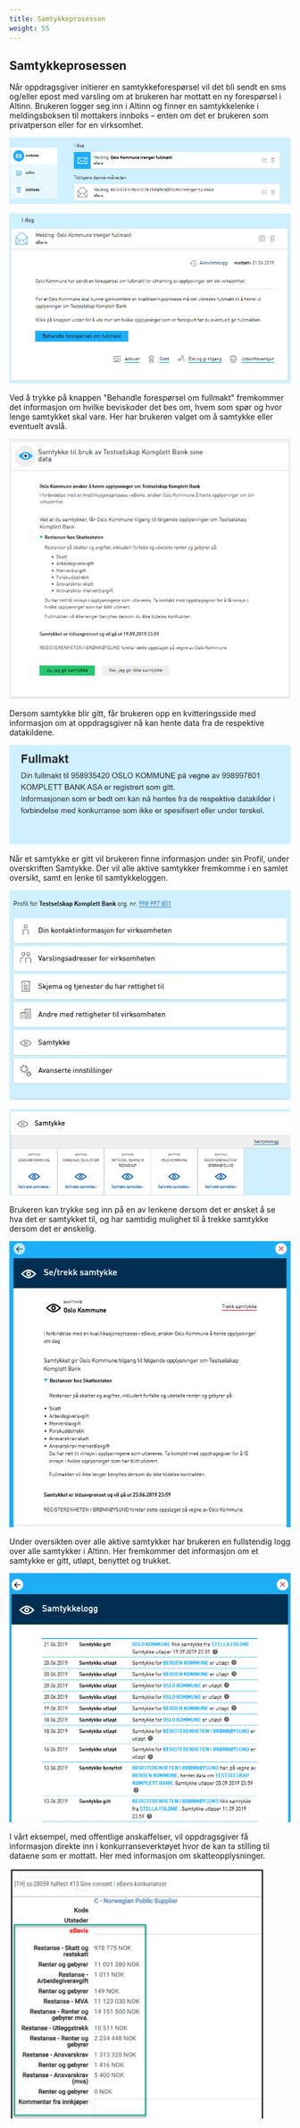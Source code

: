 ```yaml
---
title: Samtykkeprosessen
weight: 55
---
```


## Samtykkeprosessen

Når oppdragsgiver initierer en samtykkeforespørsel vil det bli sendt en sms og/eller epost med varsling om at brukeren har mottatt en ny forespørsel i Altinn. Brukeren logger seg inn i Altinn og finner en samtykkelenke i meldingsboksen til mottakers innboks – enten om det er brukeren som privatperson eller for en virksomhet. 

![NyMeldingInnboks](Bilde1.png?width=600)

![MerInfoMelding](Bilde2.png?width=600)

Ved å trykke på knappen "Behandle forespørsel om fullmakt" fremkommer det informasjon om hvilke beviskoder det bes om, hvem som spør og hvor lenge samtykket skal vare.
Her har brukeren valget om å samtykke eller eventuelt avslå.

![SamtykkeVisning](Bilde3.png?width=600)

Dersom samtykke blir gitt, får brukeren opp en kvitteringsside med informasjon om at oppdragsgiver nå kan hente data fra de respektive datakildene. 

![BekreftetSamtykke](Bilde4.png?width=600)

Når et samtykke er gitt vil brukeren finne informasjon under sin Profil, under overskriften Samtykke. Der vil alle aktive samtykker fremkomme i en samlet oversikt, samt en lenke til samtykkeloggen. 

![ProfilSamtykkevisning](Bilde5.png?width=600)

![VisningAlleSamtykker](Bilde6.png?width=600)

Brukeren kan trykke seg inn på en av lenkene dersom det er ønsket å se hva det er samtykket til, og har samtidig mulighet til å trekke samtykke dersom det er ønskelig. 

![SeEllerTrekkSamtykke](Bilde7.png?width=600)

Under oversikten over alle aktive samtykker har brukeren en fullstendig logg over alle samtykker i Altinn. Her fremkommer det informasjon om et samtykke er gitt, utløpt, benyttet og trukket. 

![Samtykkelogg](Bilde8.png?width=600)

I vårt eksempel, med offentlige anskaffelser, vil oppdragsgiver få informasjon direkte inn i konkurranseverktøyet hvor de kan ta stilling til dataene som er mottatt. Her med informasjon om skatteopplysninger.

![InfoKonkurranseverktøy](Bilde9.png?width=600)

